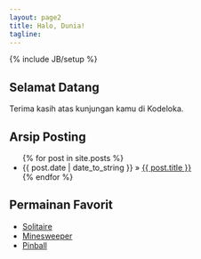 ```yaml
---
layout: page2
title: Halo, Dunia!
tagline: 
---
```

{% include JB/setup %}
## Selamat Datang
Terima kasih atas kunjungan kamu di Kodeloka.

## Arsip Posting
<ul class="posts">
  {% for post in site.posts %}
    <li><span>{{ post.date | date_to_string }}</span> &raquo; <a href="{{ BASE_PATH }}{{ post.url }}">{{ post.title }}</a></li>
  {% endfor %}
</ul>

## Permainan Favorit
<ul>
  <li><a href="https://arjun4s.github.io/sow98/programs/js-solitaire/index.html">Solitaire</a></li>
  <li><a href="https://arjun4s.github.io/sow98/programs/minesweeper/index.html">Minesweeper</a></li>
  <li><a href="https://arjun4s.github.io/sow98/programs/pinball/space-cadet.html">Pinball</a></li>
</ul>
